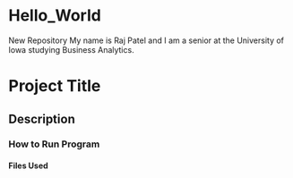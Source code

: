 # Hello_World
New Repository
My name is Raj Patel and I am a senior at the University of Iowa studying Business Analytics. 
# Project Title
## Description
### How to Run Program
#### Files Used

